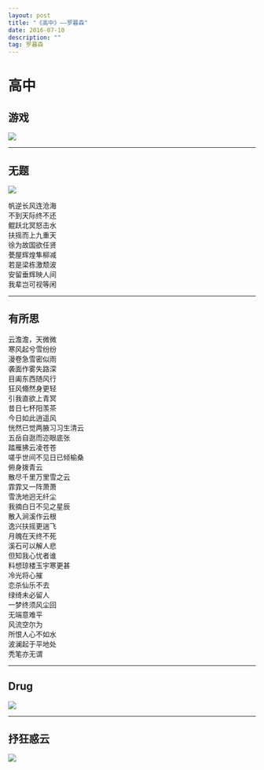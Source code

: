 ```yaml
---
layout: post
title: "《高中》——罗暮森"
date: 2016-07-10
description: ""
tag: 罗暮森
---
```


# 高中

## 游戏

![](/images/posts/2016-07-10-gao-zhong-1.png)

* * *

## 无题

![](/images/posts/2016-07-10-gao-zhong-2.png)

帆逆长风连沧海  
不到天际终不还  
鲲跃北冥怒击水  
扶摇而上九重天  
徐为故国欲任贤  
甍屋辉煌隼柳减  
若是梁栋激颓波  
安留垂辉映人间  
我辈岂可视等闲  

* * *

## 有所思
云澹澹，天微微  
寒风起兮雪纷纷  
漫卷急雪密似雨  
袭面作雾失路深  
目阖东西随风行  
狂风翛然身更轻  
引我直欲上青冥  
昔日七杯阳羡茶  
今日如此逍遥风  
恍然已觉两腋习习生清云  
五岳自逖而迩眼底张  
踏雁拂云凌苍苍  
嗟乎世间不见日已倾榆桑  
俯身拨青云  
散尽千里万里雪之云  
霏霏又一阵萧萧  
雪洗地迥无纤尘  
我摘白日不见之星辰  
散入涧溪作云根  
逸兴扶摇更遄飞  
月魄在天终不死  
溪石可以解人悲  
但知我心忧者谁  
料想琼楼玉宇寒更甚  
冷光将心摧  
恋杀仙乐不去  
绿绮未必留人  
一梦终须风尘回  
无端意难平  
风流空尔为  
所恨人心不如水  
波澜起于平地处  
秃笔亦无谓  

* * *

## Drug

![](/images/posts/2016-07-10-gao-zhong-3.jpg)

* * *

## 抒狂惑云

![](/images/posts/2016-07-10-gao-zhong-4.jpg)
